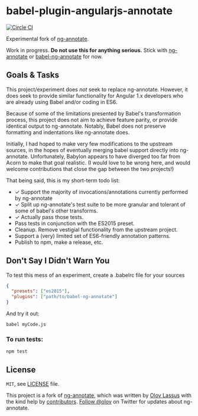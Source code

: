 # babel-plugin-angularjs-annotate

[![Circle CI](https://circleci.com/gh/schmod/bablel-plugin-angularjs-annotate.svg?style=svg)](https://circleci.com/gh/schmod/bablel-plugin-angularjs-annotate)

Experimental fork of [ng-annotate](https://github.com/olov/ng-annotate).

Work in progress.  **Do not use this for anything serious.**  Stick with [ng-annotate](https://github.com/olov/ng-annotate)
or [babel-ng-annotate](https://github.com/mchmielarski/babel-plugin-ng-annotate) for now.

## Goals & Tasks

This project/experiment does _not_ seek to replace ng-annotate.  However, it does seek to provide similar 
functionality for Angular 1.x developers who are already using Babel and/or coding in ES6.

Because of some of the limitations presented by Babel's transformation process, this project does not aim to 
achieve feature parity, or provide identical output to ng-annotate. Notably, Babel does not preserve formatting
and indentations like ng-annotate does.

Initially, I had hoped to make very few modifications to the upstream sources, in the hopes of eventually
merging babel support directly into ng-annotate.  Unfortunately, Babylon appears to have diverged too 
far from Acorn to make that goal realistic.  (I would love to be wrong here, and would welcome contributions that close the gap between the two projects!)

That being said, this is my short-term todo list:

* ✓ Support the majority of invocations/annotations currently performed by ng-annotate
* ✓ Split up ng-annotate's test suite to be more granular and tolerant of some of babel's other transforms.
* ✓ Actually pass those tests.
* Pass tests in conjunction with the ES2015 preset.
* Cleanup.  Remove vestigial functionality from the upstream project.
* Support a (very) limited set of ES6-friendly annotation patterns.  
* Publish to npm, make a release, etc.


## Don't Say I Didn't Warn You

To test this mess of an experiment, create a .babelrc file for your sources 

```json
{
  "presets": ["es2015"],
  "plugins": ["path/to/babel-ng-annotate"]
}

```

And try it out:

```
babel myCode.js
```

### To run tests:

```
npm test
```


## License
`MIT`, see [LICENSE](LICENSE) file.

This project is a fork of [ng-annotate](https://github.com/olov/ng-annotate), which  was written by [Olov Lassus](https://github.com/olov) with the kind help by
[contributors](https://github.com/olov/ng-annotate/graphs/contributors).
[Follow @olov](https://twitter.com/olov) on Twitter for updates about ng-annotate.
